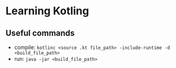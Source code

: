 # Learning Kotling

## Useful commands

- compile: `kotlinc <source .kt file_path> -include-runtime -d <build_file_path>`
- run: `java -jar <build_file_path>`